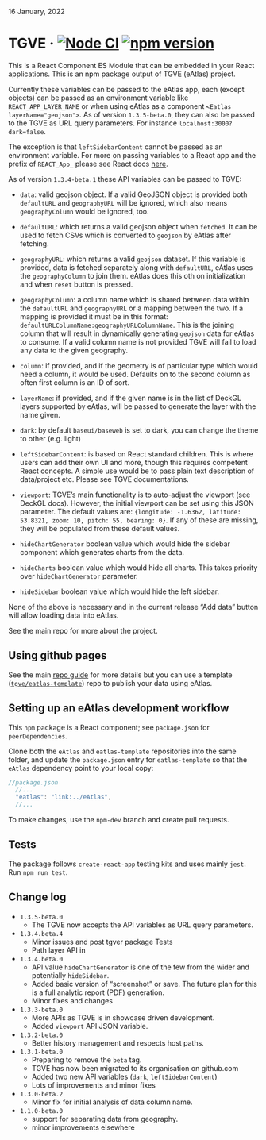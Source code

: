 16 January, 2022

# TGVE · [![Node CI](https://github.com/tgve/eAtlas/workflows/Node%20CI/badge.svg?branch=master)](https://github.com/tgve/tgve/actions?query=workflow%3A%22Node+CI%22) [![npm version](https://badge.fury.io/js/eatlas.svg)](https://badge.fury.io/js/eatlas)

<!-- to build this document on a machine with R, just go `R -e "rmarkdown::render('README.Rmd')"` -->

This is a React Component ES Module that can be embedded in your React
applications. This is an npm package output of TGVE (eAtlas) project.

Currently these variables can be passed to the eAtlas app, each (except
objects) can be passed as an environment variable like
`REACT_APP_LAYER_NAME` or when using eAtlas as a component
`<Eatlas layerName="geojson">`. As of version `1.3.5-beta.0`, they can
also be passed to the TGVE as URL query parameters. For instance
`localhost:3000?dark=false`.

The exception is that `leftSidebarContent` cannot be passed as an
environment variable. For more on passing variables to a React app and
the prefix of `REACT_App_` please see React docs
[here](https://create-react-app.dev/docs/adding-custom-environment-variables).

As of version `1.3.4-beta.1` these API variables can be passed to TGVE:

-   `data`: valid geojson object. If a valid GeoJSON object is provided
    both `defaultURL` and `geographyURL` will be ignored, which also
    means `geographyColumn` would be ignored, too.

-   `defaultURL`: which returns a valid geojson object when `fetched`.
    It can be used to fetch CSVs which is converted to `geojson` by
    eAtlas after fetching.

-   `geographyURL`: which returns a valid `geojson` dataset. If this
    variable is provided, data is fetched separately along with
    `defaultURL`, eAtlas uses the `geographyColumn` to join them. eAtlas
    does this oth on initialization and when `reset` button is pressed.

-   `geographyColumn`: a column name which is shared between data within
    the `defaultURL` and `geographyURL` or a mapping between the two. If
    a mapping is provided it must be in this format:
    `defaultURLColumnName:geographyURLColumnName`. This is the joining
    column that will result in dynamically generating `geojson` data for
    eAtlas to consume. If a valid column name is not provided TGVE will
    fail to load any data to the given geography.

-   `column`: if provided, and if the geometry is of particular type
    which would need a column, it would be used. Defaults on to the
    second column as often first column is an ID of sort.

-   `layerName`: if provided, and if the given name is in the list of
    DeckGL layers supported by eAtlas, will be passed to generate the
    layer with the name given.

-   `dark`: by default `baseui/baseweb` is set to dark, you can change
    the theme to other (e.g. light)

-   `leftSidebarContent`: is based on React standard children. This is
    where users can add their own UI and more, though this requires
    competent React concepts. A simple use would be to pass plain text
    description of data/project etc. Please see TGVE documentations.

-   `viewport`: TGVE’s main functionality is to auto-adjust the viewport
    (see DeckGL docs). However, the initial viewport can be set using
    this JSON parameter. The default values are:
    `{longitude: -1.6362, latitude: 53.8321, zoom: 10, pitch: 55, bearing: 0}`.
    If any of these are missing, they will be populated from these
    default values.

-   `hideChartGenerator` boolean value which would hide the sidebar
    component which generates charts from the data.

-   `hideCharts` boolean value which would hide all charts. This takes
    priority over `hideChartGenerator` parameter.

-   `hideSidebar` boolean value which would hide the left sidebar.

None of the above is necessary and in the current release “Add data”
button will allow loading data into eAtlas.

See the main repo for more about the project.

## Using github pages

See the main [repo
guide](https://github.com/tgve/eAtlas/blob/master/notes/guide.md) for
more details but you can use a template
([`tgve/eatlas-template`](https://github.com/tgve/eatlas-template)) repo
to publish your data using eAtlas.

## Setting up an eAtlas development workflow

This `npm` package is a React component; see `package.json` for `peerDependencies`. 

Clone both the `eAtlas` and `eatlas-template` repositories into the same folder, and update the `package.json` entry for `eatlas-template` so that the `eAtlas` dependency point to your local copy:

``` js
//package.json
  //...
  "eatlas": "link:../eAtlas",
  //...
```

To make changes, use the `npm-dev` branch and create pull requests.

## Tests

The package follows `create-react-app` testing kits and uses mainly
`jest`. Run `npm run test`.

## Change log

-   `1.3.5-beta.0`
    -   The TGVE now accepts the API variables as URL query parameters.
-   `1.3.4.beta.4`
    -   Minor issues and post tgver package Tests
    -   Path layer API in
-   `1.3.4.beta.0`
    -   API value `hideChartGenerator` is one of the few from the wider
        and potentially `hideSidebar`.
    -   Added basic version of “screenshot” or save. The future plan for
        this is a full analytic report (PDF) generation.
    -   Minor fixes and changes
-   `1.3.3-beta.0`
    -   More APIs as TGVE is in showcase driven development.
    -   Added `viewport` API JSON variable.
-   `1.3.2-beta.0`
    -   Better history management and respects host paths.
-   `1.3.1-beta.0`
    -   Preparing to remove the `beta` tag.
    -   TGVE has now been migrated to its organisation on github.com
    -   Added two new API variables (`dark`, `leftSidebarContent`)
    -   Lots of improvements and minor fixes
-   `1.3.0-beta.2`
    -   Minor fix for initial analysis of data column name.
-   `1.1.0-beta.0`
    -   support for separating data from geography.
    -   minor improvements elsewhere
